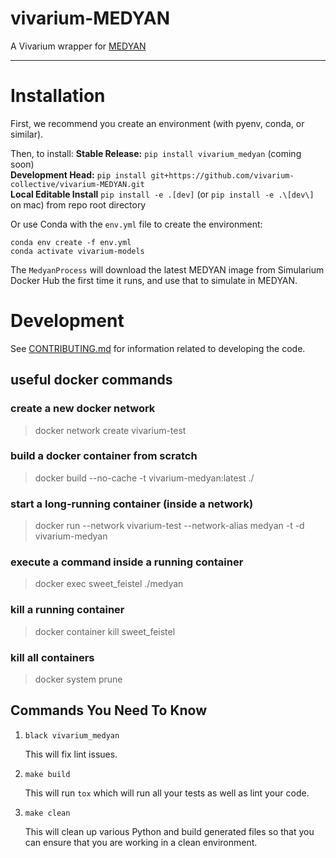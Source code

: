# vivarium-MEDYAN

A Vivarium wrapper for [MEDYAN](http://medyan.org/index.html)

---

# Installation

First, we recommend you create an environment (with pyenv, conda, or similar).

Then, to install:
**Stable Release:** `pip install vivarium_medyan` (coming soon)<br>
**Development Head:** `pip install git+https://github.com/vivarium-collective/vivarium-MEDYAN.git`<br>
**Local Editable Install** `pip install -e .[dev]` (or `pip install -e .\[dev\]` on mac) from repo root directory

Or use Conda with the `env.yml` file to create the environment: 
```
conda env create -f env.yml
conda activate vivarium-models
```

The `MedyanProcess` will download the latest MEDYAN image from Simularium Docker Hub the first time it runs, and use that to simulate in MEDYAN.

# Development

See [CONTRIBUTING.md](CONTRIBUTING.md) for information related to developing the code.

## useful docker commands

### create a new docker network

> docker network create vivarium-test

### build a docker container from scratch

> docker build --no-cache -t vivarium-medyan:latest ./

### start a long-running container (inside a network)

> docker run --network vivarium-test --network-alias medyan -t -d vivarium-medyan

### execute a command inside a running container

> docker exec sweet_feistel ./medyan

### kill a running container

> docker container kill sweet_feistel

### kill all containers

> docker system prune

## Commands You Need To Know

1. `black vivarium_medyan`

    This will fix lint issues.

2. `make build`

    This will run `tox` which will run all your tests as well as lint your code.

3. `make clean`

    This will clean up various Python and build generated files so that you can ensure that you are working in a clean environment.
